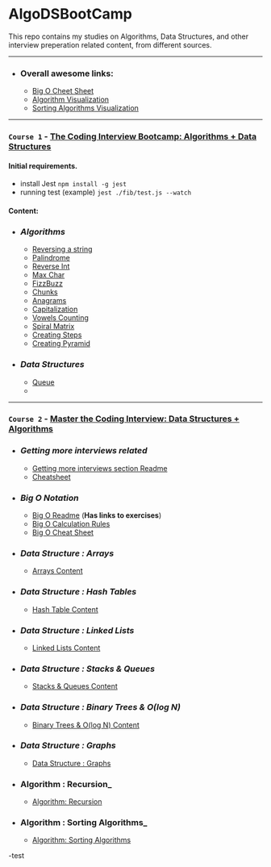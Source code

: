 # AlgoDSBootCamp

This repo contains my studies on Algorithms, Data Structures, and other interview preperation related content, from different sources.

---
- ### Overall awesome links: 
    - [Big O Cheet Sheet](https://www.bigocheatsheet.com/)
    - [Algorithm Visualization](https://visualgo.net/en/list)
    - [Sorting Algorithms Visualization](https://www.toptal.com/developers/sorting-algorithms)

----
### `Course 1` - [The Coding Interview Bootcamp: Algorithms + Data Structures](https://www.udemy.com/course/coding-interview-bootcamp-algorithms-and-data-structure)

#### Initial requirements.

- install Jest `npm install -g jest` 
- running test (example) `jest ./fib/test.js --watch`

#### Content:
- ### _Algorithms_
    - [Reversing a string](Course_1/exercises/reversestring/README.md)
    - [Palindrome](Course_1/exercises/palindrome/README.md)
    - [Reverse Int](Course_1/exercises/reverseint/README.md)
    - [Max Char](Course_1/exercises/maxchar/README.md)
    - [FizzBuzz](Course_1/exercises/fizzbuzz/README.md)
    - [Chunks](Course_1/exercises/chunk/README.md)
    - [Anagrams](Course_1/exercises/anagrams/README.md)
    - [Capitalization](Course_1/exercises/anagrams/README.md)
    - [Vowels Counting](Course_1/exercises/vowels/README.md)
    - [Spiral Matrix](Course_1/exercises/matrix/README.md)
    - [Creating Steps](Course_1/exercises/steps/README.md)
    - [Creating Pyramid](Course_1/exercises/pyramid/README.md)
- ### _Data Structures_
    - [Queue](Course_1/exercises/queue/README.md)
    - 
---
### `Course 2` - [Master the Coding Interview: Data Structures + Algorithms](https://www.udemy.com/course/master-the-coding-interview-data-structures-algorithms/)

- ### _Getting more interviews related_

    - [Getting more interviews section Readme](Course_2/Section-2-Getting-More-Interviews/README.md)
    - [Cheatsheet](https://zerotomastery.io/cheatsheets/data-structures-and-algorithms-cheat-sheet)


- ### _Big O Notation_
    - [Big O Readme](/Course_2/Section-3-BigO/README.md) (**Has links to exercises**)
    - [Big O Calculation Rules](/Course_2/Section-3-BigO/Notes/BigOCalculationRules.md)
    - [Big O Cheat Sheet](/Course_2/Section-3-BigO/CheatSheet.md)

- ### _Data Structure : Arrays_
    - [Arrays Content](/Course_2/Section-6-DS-Arrays/README.md)

- ### _Data Structure : Hash Tables_
    - [Hash Table Content](/Course_2/Section-7-DS-Hash-Tables/README.md)

- ### _Data Structure : Linked Lists_
    - [Linked Lists Content](/Course_2/Section-8-DS-Linked-Lists/README.md)

- ### _Data Structure : Stacks & Queues_
    - [Stacks & Queues Content](/Course_2/Section-9-DS-Stacks-Queues/README.md)

- ### _Data Structure : Binary Trees & O(log N)_
    - [Binary Trees & O(log N) Content](/Course_2/Section-10-DS-Trees/README.md)

- ### _Data Structure : Graphs_
    - [Data Structure : Graphs](/Course_2/Section-11-DS-Graphs/README.md)

- ### Algorithm : Recursion_
    - [Algorithm: Recursion](/Course_2/Section-12-Algo-Recursion/README.md)

- ### Algorithm : Sorting Algorithms_
    - [Algorithm: Sorting Algorithms](/Course_2/Section-13-Sorting-Algorithms/README.md)

-test